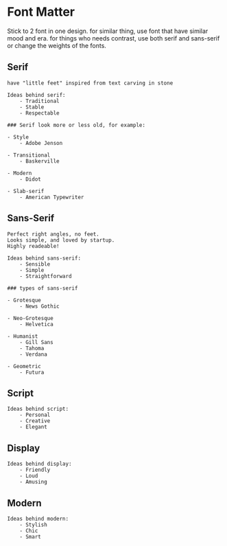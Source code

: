 # Font Matter

Stick to 2 font in one design.
for similar thing, use font that have similar mood and era.
for things who needs contrast, use both serif and sans-serif or change the weights of the fonts.


## Serif
    have "little feet" inspired from text carving in stone

    Ideas behind serif:
        - Traditional
        - Stable
        - Respectable

    ### Serif look more or less old, for example: 

    - Style 
        - Adobe Jenson
    
    - Transitional
        - Baskerville
    
    - Modern
        - Didot

    - Slab-serif
        - American Typewriter

## Sans-Serif
    Perfect right angles, no feet.
    Looks simple, and loved by startup.
    Highly readeable!

    Ideas behind sans-serif:
        - Sensible
        - Simple
        - Straightforward

    ### types of sans-serif

    - Grotesque
        - News Gothic
    
    - Neo-Grotesque
        - Helvetica
    
    - Humanist
        - Gill Sans
        - Tahoma
        - Verdana
    
    - Geometric
        - Futura
    

## Script

    Ideas behind script:
        - Personal
        - Creative
        - Elegant

## Display

    Ideas behind display:
        - Friendly
        - Loud
        - Amusing

## Modern

    Ideas behind modern:
        - Stylish
        - Chic
        - Smart